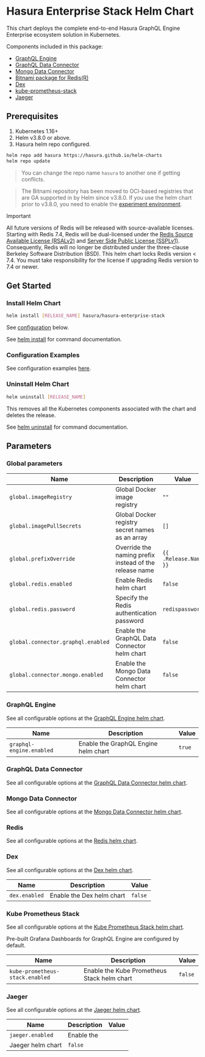 # Hasura Enterprise Stack Helm Chart

This chart deploys the complete end-to-end Hasura GraphQL Engine Enterprise ecosystem solution in Kubernetes.

Components included in this package:

- [GraphQL Engine](../graphql-engine)
- [GraphQL Data Connector](../graphql-data-connector)
- [Mongo Data Connector](../mongo-data-connector)
- [Bitnami package for Redis(R)](https://github.com/bitnami/charts/tree/main/bitnami/redis)
- [Dex](https://github.com/dexidp/helm-charts/tree/master/charts/dex)
- [kube-prometheus-stack](https://github.com/prometheus-community/helm-charts/tree/main/charts/kube-prometheus-stack)
- [Jaeger](https://github.com/jaegertracing/helm-charts)

## Prerequisites

1. Kubernetes 1.16+
2. Helm v3.8.0 or above.
3. Hasura helm repo configured.

```bash
helm repo add hasura https://hasura.github.io/helm-charts
helm repo update
```

> You can change the repo name `hasura` to another one if getting conflicts.

> The Bitnami repository has been moved to OCI-based registries that are GA supported in by Helm since v3.8.0. If you use the helm chart prior to v3.8.0, you need to enable the [experiment environment](https://helm.sh/docs/topics/registries/#oci-support-prior-to-v380).

> [!IMPORTANT]
> All future versions of Redis will be released with source-available licenses. Starting with Redis 7.4, Redis will be dual-licensed under the [Redis Source Available License (RSALv2)](https://redis.io/legal/rsalv2-agreement/) and [Server Side Public License (SSPLv1)](https://redis.io/legal/server-side-public-license-sspl/). Consequently, Redis will no longer be distributed under the three-clause Berkeley Software Distribution (BSD). This helm chart locks Redis version < 7.4. You must take responsibility for the license if upgrading Redis version to 7.4 or newer.

## Get Started

### Install Helm Chart

```bash
helm install [RELEASE_NAME] hasura/hasura-enterprise-stack
```

See [configuration](#parameters) below.

See [helm install](https://helm.sh/docs/helm/helm_install/) for command documentation.

### Configuration Examples

See configuration examples [here](./examples).

### Uninstall Helm Chart

```bash
helm uninstall [RELEASE_NAME]
```

This removes all the Kubernetes components associated with the chart and deletes the release.

See [helm uninstall](https://helm.sh/docs/helm/helm_uninstall/) for command documentation.

## Parameters

### Global parameters

| Name                               | Description                                            | Value                 |
| ---------------------------------- | ------------------------------------------------------ | --------------------- |
| `global.imageRegistry`             | Global Docker image registry                           | `""`                  |
| `global.imagePullSecrets`          | Global Docker registry secret names as an array        | `[]`                  |
| `global.prefixOverride`            | Override the naming prefix instead of the release name | `{{ .Release.Name }}` |
| `global.redis.enabled`             | Enable Redis helm chart                                | `false`               |
| `global.redis.password`            | Specify the Redis authentication password              | `redispassword`       |
| `global.connector.graphql.enabled` | Enable the GraphQL Data Connector helm chart           | `false`               |
| `global.connector.mongo.enabled`   | Enable the Mongo Data Connector helm chart             | `false`               |

### GraphQL Engine

See all configurable options at the [GraphQL Engine helm chart](../graphql-engine).

| Name                     | Description                          | Value  |
| ------------------------ | ------------------------------------ | ------ |
| `graphql-engine.enabled` | Enable the GraphQL Engine helm chart | `true` |

### GraphQL Data Connector

See all configurable options at the [GraphQL Data Connector helm chart](../graphql-data-connector).

### Mongo Data Connector

See all configurable options at the [Mongo Data Connector helm chart](../mongo-data-connector).

### Redis

See all configurable options at the [Redis helm chart](https://github.com/bitnami/charts/tree/main/bitnami/redis).

### Dex

See all configurable options at the [Dex helm chart](https://github.com/dexidp/helm-charts/tree/master/charts/dex).

| Name          | Description               | Value   |
| ------------- | ------------------------- | ------- |
| `dex.enabled` | Enable the Dex helm chart | `false` |

### Kube Prometheus Stack

See all configurable options at the [Kube Prometheus Stack helm chart](https://github.com/prometheus-community/helm-charts/blob/main/charts/kube-prometheus-stack/values.yaml).

Pre-built Grafana Dashboards for GraphQL Engine are configured by default.

| Name                            | Description                                 | Value   |
| ------------------------------- | ------------------------------------------- | ------- |
| `kube-prometheus-stack.enabled` | Enable the Kube Prometheus Stack helm chart | `false` |

### Jaeger

See all configurable options at the [Jaeger helm chart](https://github.com/jaegertracing/helm-charts).

| Name              | Description | Value |
| ----------------- | ----------- | ----- |
| `jaeger.enabled`  | Enable the  |
| Jaeger helm chart | `false`     |
